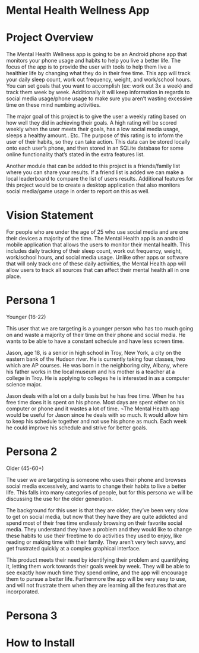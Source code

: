 # Mental Health Wellness App   

# Project Overview    

The Mental Health Wellness app is going to be an Android phone app that monitors your phone usage and habits to help you live a better life. The focus of the app is to provide the user with tools to help them live a healthier life by changing what they do in their free time. This app will track your daily sleep count, work out frequency, weight, and work/school hours. You can set goals that you want to accomplish (ex: work out 3x a week) and track them week by week. Additionally it will keep information in regards to social media usage/phone usage to make sure you aren’t wasting excessive time on these mind numbing activities.  

The major goal of this project is to give the user a weekly rating based on how well they did in achieving their goals. A high rating will be scored weekly when the user meets their goals, has a low social media usage, sleeps a healthy amount.. Etc. The purpose of this rating is to inform the user of their habits, so they can take action. This data can be stored locally onto each user’s phone, and then stored in an SQLite database for some online functionality that’s stated in the extra features list.   

Another module that can be added to this project is a friends/family list where you can share your results. If a friend list is added we can make a local leaderboard to compare the list of users results. Additional features for this project would be to create a desktop application that also monitors social media/game usage in order to report on this as well.   


# Vision Statement    

For people who are under the age of 25 who use social media and are one their devices a majority of the time. The Mental Health app is an android mobile application that allows the users to monitor their mental health. This includes daily tracking of their sleep count, work out frequency, weight, work/school hours, and social media usage. Unlike other apps or software that will only track one of these daily activities, the Mental Health app will allow users to track all sources that can affect their mental health all in one place.

# Persona 1    
Younger (16-22)

This user that we are targeting is a younger person who has too much going on and waste a majority of their time on their phone and social media. He wants to be able to have a constant schedule and have less screen time.

Jason, age 18, is a senior in high school in Troy, New York,  a city on the eastern bank of the Hudson river. He is currently taking four classes, two which are AP courses. He was born in the neighboring city, Albany, where his father works in the local museum and his mother is a teacher at a college in Troy. He is applying to colleges he is interested in as a computer science major.

Jason deals with a lot on a daily basis but he has free time. When he has free time does it is spent on his phone. Most days are spent either on his computer or phone and it wastes a lot of time. ¬The Mental Health app would be useful for Jason since he deals with so much. It would allow him to keep his schedule together and not use his phone as much. Each week he could improve his schedule and strive for better goals.


# Persona 2    
Older (45-60+)

The user we are targeting is someone who uses their phone and browses social media excessively, and wants to change their habits to live a better life. This falls into many categories of people, but for this persona we will be discussing the use for the older generation.

The background for this user is that they are older, they’ve been very slow to get on social media, but now that they have they are quite addicted and spend most of their free time endlessly browsing on their favorite social media. They understand they have a problem and they would like to change these habits to use their freetime to do activities they used to enjoy, like reading or making time with their family. They aren’t very tech savvy, and get frustrated quickly at a complex graphical interface.

This product meets their need by identifying their problem and quantifying it, letting them work towards their goals week by week. They will be able to see exactly how much time they spend online, and the app will encourage them to pursue a better life. Furthermore the app will be very easy to use, and will not frustrate them when they are learning all the features that are incorporated.

# Persona 3   



# How to Install


